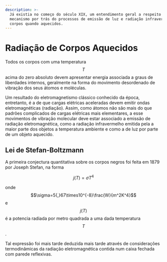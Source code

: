 ```yaml
---
description: >-
  Já existia no começo do século XIX, um entendimento geral a respeito do
  mecanismo por trás do processos de emissão de luz e radiação infravermelho em
  corpos quando aquecidos.
---
```


# Radiação de Corpos Aquecidos

Todos os corpos com uma temperatura $$T$$ acima do zero absoluto devem apresentar energia associada a graus de liberdades internos, geralmente na forma do movimento desordenado de vibração dos seus átomos e moléculas. 

Um resultado do eletromagnetismo clássico conhecido da época, entretanto, é a de que cargas elétricas aceleradas devem emitir ondas eletromagnéticas \(radiação\). Assim, como átomos não são mais do que padrões complicados de cargas elétricas mais elementares, a esse movimentos de vibração molecular deve estar associado a emissão de radiação eletromagnética, como a radiação infravermelho emitida pela a maior parte dos objetos a temperatura ambiente e como a de luz por parte de um objeto aquecido.



## Lei de Stefan-Boltzmann

A primeira conjectura quantitativa sobre os corpos negros foi feita em 1879 por Joseph Stefan, na forma

$$
j(T) = \sigma T^4
$$

onde $$\sigma=5{,}67\times10^{-8}\frac{W}{m^2K^4}$$ e $$j(T)$$ é a potencia radiada por metro quadrada a uma dada temperatura $$T$$.

Tal expressão foi mais tarde deduzida mais tarde através de considerações termodinâmicas da radiação eletromagnética contida num caixa fechada com parede reflexivas.

